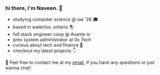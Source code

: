 
### hi there, i'm Naveen. 👋
- studying computer science @ uw '26 🎓
- based in waterloo, ontario 🌎
- full stack engineer coop @ Avante io
- prev system administrator at 0x Tech
- curious about tech and finance 🚀
- checkout my latest projects 👇

📩 Feel free to contact me at my [email](mailto:nkanilku@uwaterloo.ca), if you have any questions or just wanna chat!
